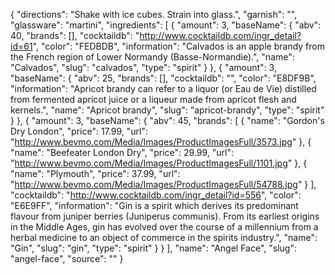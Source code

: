 {
    "directions": "Shake with ice cubes. Strain into glass.",
    "garnish": "",
    "glassware": "martini",
    "ingredients": [
        {
            "amount": 3,
            "baseName": {
                "abv": 40,
                "brands": [],
                "cocktaildb": "http://www.cocktaildb.com/ingr_detail?id=61",
                "color": "FEDBDB",
                "information": "Calvados is an apple brandy from the French region of Lower Normandy (Basse-Normandie).",
                "name": "Calvados",
                "slug": "calvados",
                "type": "spirit"
            }
        },
        {
            "amount": 3,
            "baseName": {
                "abv": 25,
                "brands": [],
                "cocktaildb": "",
                "color": "E8DF9B",
                "information": "Apricot brandy can refer to a liquor (or Eau de Vie) distilled from fermented apricot juice or a liqueur made from apricot flesh and kernels.",
                "name": "Apricot brandy",
                "slug": "apricot-brandy",
                "type": "spirit"
            }
        },
        {
            "amount": 3,
            "baseName": {
                "abv": 45,
                "brands": [
                    {
                        "name": "Gordon's Dry London",
                        "price": 17.99,
                        "url": "http://www.bevmo.com/Media/Images/ProductImagesFull/3573.jpg"
                    },
                    {
                        "name": "Beefeater London Dry",
                        "price": 29.99,
                        "url": "http://www.bevmo.com/Media/Images/ProductImagesFull/1101.jpg"
                    },
                    {
                        "name": "Plymouth",
                        "price": 37.99,
                        "url": "http://www.bevmo.com/Media/Images/ProductImagesFull/54788.jpg"
                    }
                ],
                "cocktaildb": "http://www.cocktaildb.com/ingr_detail?id=556",
                "color": "E6E9FF",
                "information": "Gin is a spirit which derives its predominant flavour from juniper berries (Juniperus communis). From its earliest origins in the Middle Ages, gin has evolved over the course of a millennium from a herbal medicine to an object of commerce in the spirits industry.",
                "name": "Gin",
                "slug": "gin",
                "type": "spirit"
            }
        }
    ],
    "name": "Angel Face",
    "slug": "angel-face",
    "source": ""
}